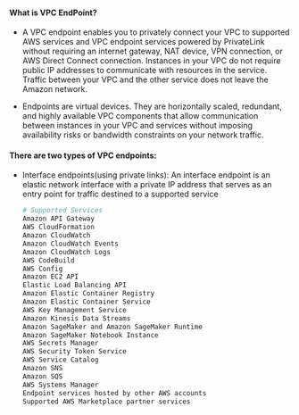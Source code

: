 #### What is VPC EndPoint?

* A VPC endpoint enables you to privately connect your VPC to supported AWS services and VPC endpoint services powered by PrivateLink without requiring an internet gateway, NAT device, VPN connection, or AWS Direct Connect connection. Instances in your VPC do not require public IP addresses to communicate with resources in the service. Traffic between your VPC and the other service does not leave the Amazon network.

* Endpoints are virtual devices. They are horizontally scaled, redundant, and highly available VPC components that allow communication between instances in your VPC and services without imposing availability risks or bandwidth constraints on your network traffic.

#### There are two types of VPC endpoints:

* Interface endpoints(using private links): An interface endpoint is an elastic network interface with a private IP address that serves as an entry point for traffic destined to a supported service

    ```sh
    # Supported Services
    Amazon API Gateway
    AWS CloudFormation
    Amazon CloudWatch
    Amazon CloudWatch Events
    Amazon CloudWatch Logs
    AWS CodeBuild
    AWS Config
    Amazon EC2 API
    Elastic Load Balancing API
    Amazon Elastic Container Registry
    Amazon Elastic Container Service
    AWS Key Management Service
    Amazon Kinesis Data Streams
    Amazon SageMaker and Amazon SageMaker Runtime
    Amazon SageMaker Notebook Instance
    AWS Secrets Manager
    AWS Security Token Service
    AWS Service Catalog
    Amazon SNS
    Amazon SQS
    AWS Systems Manager
    Endpoint services hosted by other AWS accounts
    Supported AWS Marketplace partner services
    ```

